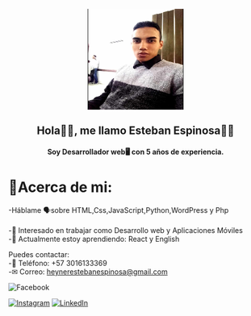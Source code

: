 <p align="center" width="300">

<img align="center" width="190" height="200" src="img/foto.jpg" >
<h2 align="center">Hola🙋‍♂️, me llamo Esteban Espinosa👨‍🦰</h2>
<h4 align="center">Soy Desarrollador web🖥 con 5 años de experiencia. </h4>

<h1>👤Acerca de mi:</h1>

-Háblame 🗣️sobre HTML,Css,JavaScript,Python,WordPress y Php<br><br>
-🧡 Interesado en trabajar como Desarrollo web y Aplicaciones Móviles<br>
-🧠 Actualmente estoy aprendiendo: React y English<br>

Puedes contactar:<br>
-📱 Teléfono: +57 3016133369<br>
-✉ Correo: heynerestebanespinosa@gmail.com<br>

<img alt="Facebook" src="https://img.shields.io/badge/any_text-you_like-blue">



[![Instagram](https://img.shields.io/badge/Instagram-%23E4405F.svg?logo=Instagram&logoColor=white)](https://www.instagram.com/heyner_lo/) [![LinkedIn](https://img.shields.io/badge/LinkedIn-%230077B5.svg?logo=linkedin&logoColor=white)](https://www.linkedin.com/in/heynes-esteban-1501911a7/)
</p>
